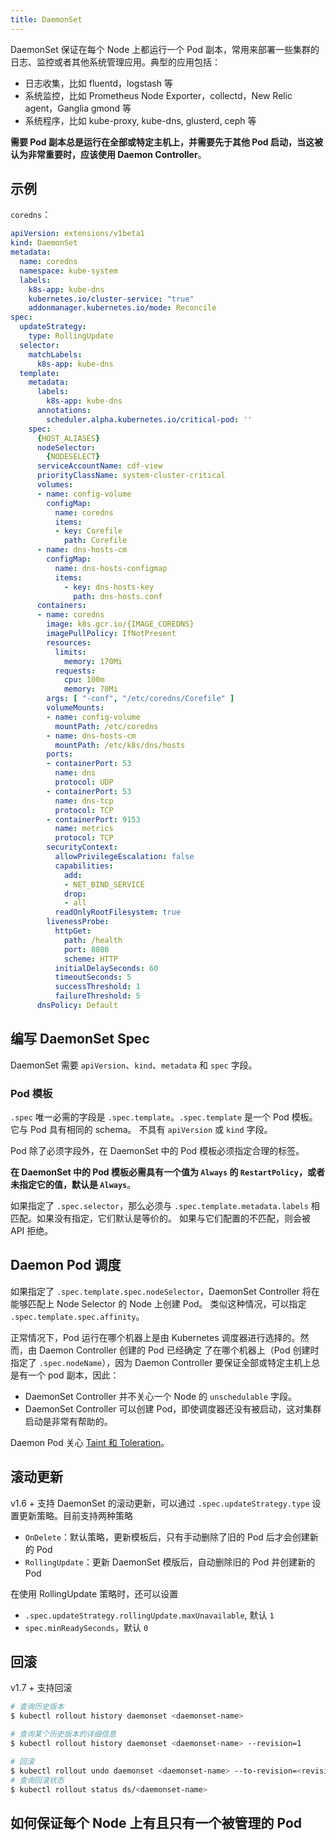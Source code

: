 ```yaml
---
title: DaemonSet
---
```



DaemonSet 保证在每个 Node 上都运行一个 Pod 副本，常用来部署一些集群的日志、监控或者其他系统管理应用。典型的应用包括：

- 日志收集，比如 fluentd，logstash 等
- 系统监控，比如 Prometheus Node Exporter，collectd，New Relic agent，Ganglia gmond 等
- 系统程序，比如 kube-proxy, kube-dns, glusterd, ceph 等

**需要 Pod 副本总是运行在全部或特定主机上，并需要先于其他 Pod 启动，当这被认为非常重要时，应该使用 Daemon Controller**。

## 示例

`coredns`：

```yml
apiVersion: extensions/v1beta1
kind: DaemonSet
metadata:
  name: coredns
  namespace: kube-system
  labels:
    k8s-app: kube-dns
    kubernetes.io/cluster-service: "true"
    addonmanager.kubernetes.io/mode: Reconcile
spec:
  updateStrategy:
    type: RollingUpdate
  selector:
    matchLabels:
      k8s-app: kube-dns
  template:
    metadata:
      labels:
        k8s-app: kube-dns
      annotations:
        scheduler.alpha.kubernetes.io/critical-pod: ''
    spec:
      {HOST_ALIASES}
      nodeSelector:
        {NODESELECT}
      serviceAccountName: cdf-view
      priorityClassName: system-cluster-critical
      volumes:
      - name: config-volume
        configMap:
          name: coredns
          items:
          - key: Corefile
            path: Corefile
      - name: dns-hosts-cm
        configMap:
          name: dns-hosts-configmap
          items:
            - key: dns-hosts-key
              path: dns-hosts.conf
      containers:
      - name: coredns
        image: k8s.gcr.io/{IMAGE_COREDNS}
        imagePullPolicy: IfNotPresent
        resources:
          limits:
            memory: 170Mi
          requests:
            cpu: 100m
            memory: 70Mi
        args: [ "-conf", "/etc/coredns/Corefile" ]
        volumeMounts:
        - name: config-volume
          mountPath: /etc/coredns
        - name: dns-hosts-cm
          mountPath: /etc/k8s/dns/hosts
        ports:
        - containerPort: 53
          name: dns
          protocol: UDP
        - containerPort: 53
          name: dns-tcp
          protocol: TCP
        - containerPort: 9153
          name: metrics
          protocol: TCP
        securityContext:
          allowPrivilegeEscalation: false
          capabilities:
            add:
            - NET_BIND_SERVICE
            drop:
            - all
          readOnlyRootFilesystem: true
        livenessProbe:
          httpGet:
            path: /health
            port: 8080
            scheme: HTTP
          initialDelaySeconds: 60
          timeoutSeconds: 5
          successThreshold: 1
          failureThreshold: 5
      dnsPolicy: Default
```

## 编写 DaemonSet Spec

DaemonSet 需要 `apiVersion`、`kind`、`metadata` 和 `spec` 字段。

### Pod 模板

`.spec` 唯一必需的字段是 `.spec.template`。`.spec.template` 是一个 Pod 模板。 它与 Pod 具有相同的 schema。
不具有 `apiVersion` 或 `kind` 字段。

Pod 除了必须字段外，在 DaemonSet 中的 Pod 模板必须指定合理的标签。

**在 DaemonSet 中的 Pod 模板必需具有一个值为 `Always` 的 `RestartPolicy`，或者未指定它的值，默认是 `Always`**。

如果指定了 `.spec.selector`，那么必须与 `.spec.template.metadata.labels` 相匹配。如果没有指定，它们默认是等价的。
如果与它们配置的不匹配，则会被 API 拒绝。

## Daemon Pod 调度

如果指定了 `.spec.template.spec.nodeSelector`，DaemonSet Controller 将在能够匹配上 Node Selector 的 Node 上创建 Pod。
类似这种情况，可以指定 `.spec.template.spec.affinity`。

正常情况下，Pod 运行在哪个机器上是由 Kubernetes 调度器进行选择的。然而，由 Daemon Controller 创建的 Pod 已经确定
了在哪个机器上（Pod 创建时指定了 `.spec.nodeName`），因为 Daemon Controller 要保证全部或特定主机上总是有一个 pod 副本，因此：

- DaemonSet Controller 并不关心一个 Node 的 `unschedulable` 字段。
- DaemonSet Controller 可以创建 Pod，即使调度器还没有被启动，这对集群启动是非常有帮助的。

Daemon Pod 关心 [Taint 和 Toleration](../cluster/taint.html)。

## 滚动更新

v1.6 + 支持 DaemonSet 的滚动更新，可以通过 `.spec.updateStrategy.type` 设置更新策略。目前支持两种策略

- `OnDelete`：默认策略，更新模板后，只有手动删除了旧的 Pod 后才会创建新的 Pod
- `RollingUpdate`：更新 DaemonSet 模版后，自动删除旧的 Pod 并创建新的 Pod

在使用 RollingUpdate 策略时，还可以设置

- `.spec.updateStrategy.rollingUpdate.maxUnavailable`, 默认 `1`
- `spec.minReadySeconds`，默认 `0`

## 回滚

v1.7 + 支持回滚

```sh
# 查询历史版本
$ kubectl rollout history daemonset <daemonset-name>

# 查询某个历史版本的详细信息
$ kubectl rollout history daemonset <daemonset-name> --revision=1

# 回滚
$ kubectl rollout undo daemonset <daemonset-name> --to-revision=<revision>
# 查询回滚状态
$ kubectl rollout status ds/<daemonset-name>
```

## 如何保证每个 Node 上有且只有一个被管理的 Pod
